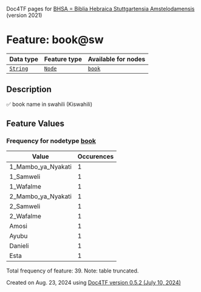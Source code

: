 Doc4TF pages for [BHSA = Biblia Hebraica Stuttgartensia Amstelodamensis](https://github.com/ETCBC/BHSA/tree/master/tf) (version 2021)
# Feature: book@sw
Data type|Feature type|Available for nodes
---|---|---
[`String`](featuresbydatatype.md#string)|[`Node`](featuresbytype.md#node)| [`book`](featuresbynodetype.md#book) 
## Description
✅ book name in swahili (Kiswahili)
## Feature Values
### Frequency for nodetype [book](featuresbynodetype.md#book)
Value|Occurences
---|---
1_Mambo_ya_Nyakati|1
1_Samweli|1
1_Wafalme|1
2_Mambo_ya_Nyakati|1
2_Samweli|1
2_Wafalme|1
Amosi|1
Ayubu|1
Danieli|1
Esta|1

Total frequency of feature: 39. Note: table truncated.
  

Created on Aug. 23, 2024 using [Doc4TF version 0.5.2 (July 10, 2024)](https://github.com/tonyjurg/Doc4TF/blob/main/CreateFeatureDoc.ipynb) 